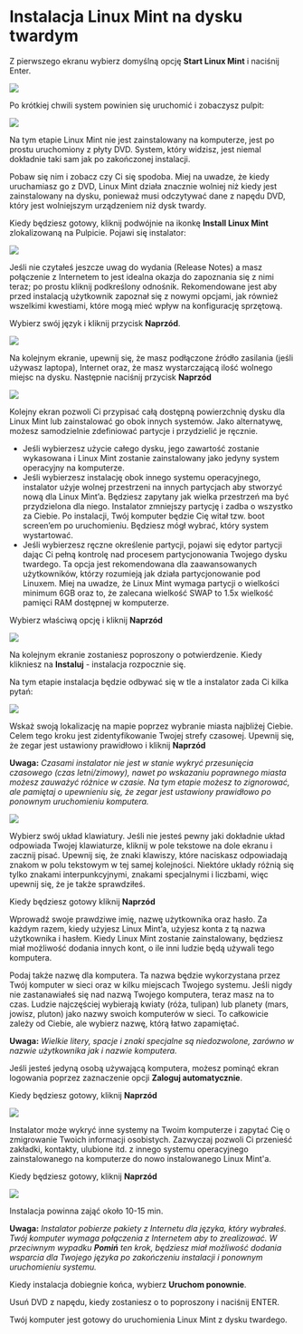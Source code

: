 # Instalacja Linux Mint na dysku twardym
Z pierwszego ekranu wybierz domyślną opcję **Start Linux Mint** i naciśnij Enter.

![](../images/Mint17-EkranRozruchowy.jpg)

Po krótkiej chwili system powinien się uruchomić i zobaczysz pulpit:

![](../images/01_mint17-Install-mainScreen.jpg)

Na tym etapie Linux Mint nie jest zainstalowany na komputerze, jest po prostu uruchomiony z płyty DVD. System, który widzisz, jest niemal dokładnie taki sam jak po zakończonej instalacji.

Pobaw się nim i zobacz czy Ci się spodoba. Miej na uwadze, że kiedy uruchamiasz go z DVD, Linux Mint działa znacznie wolniej niż kiedy jest zainstalowany na dysku, ponieważ musi odczytywać dane z napędu DVD, który jest wolniejszym urządzeniem niż dysk twardy.

Kiedy będziesz gotowy, kliknij podwójnie na ikonkę **Install Linux Mint** zlokalizowaną na Pulpicie. Pojawi się instalator:

![](../images/02_mint17-Install-language.png)

Jeśli nie czytałeś jeszcze uwag do wydania (Release Notes) a masz połączenie z Internetem to jest idealna okazja do zapoznania się z nimi teraz; po prostu kliknij podkreślony odnośnik. Rekomendowane jest aby przed instalacją użytkownik zapoznał się z nowymi opcjami, jak również wszelkimi kwestiami, które mogą mieć wpływ na konfigurację sprzętową.

Wybierz swój język i kliknij przycisk **Naprzód**.

![](../images/03_mint17-Install-netDiskCheck.png)

Na kolejnym ekranie, upewnij się, że masz podłączone źródło zasilania (jeśli używasz laptopa), Internet oraz, że masz wystarczającą ilość wolnego miejsc na dysku. Następnie naciśnij przycisk **Naprzód**

![](../images/Mint17-RodzajInstalacji.png)

Kolejny ekran pozwoli Ci przypisać całą dostępną powierzchnię dysku dla Linux Mint lub zainstalować go obok innych systemów. Jako alternatywę, możesz samodzielnie zdefiniować partycje i przydzielić je ręcznie.

* Jeśli wybierzesz użycie całego dysku, jego zawartość zostanie wykasowana i Linux Mint zostanie zainstalowany jako jedyny system operacyjny na komputerze.
* Jeśli wybierzesz instalację obok innego systemu operacyjnego, instalator użyje wolnej przestrzeni na innych partycjach aby stworzyć nową dla Linux Mint’a. Będziesz zapytany jak wielka przestrzeń ma być przydzielona dla niego. Instalator zmniejszy partycję i zadba o wszystko za Ciebie. Po instalacji, Twój komputer będzie Cię witał tzw. boot screen’em po uruchomieniu. Będziesz mógł wybrać, który system wystartować.
* Jeśli wybierzesz ręczne określenie partycji, pojawi się edytor partycji dając Ci pełną kontrolę nad procesem partycjonowania Twojego dysku twardego. Ta opcja jest rekomendowana dla zaawansowanych użytkowników, którzy rozumieją jak działa partycjonowanie pod Linuxem. Miej na uwadze, że Linux Mint wymaga partycji o wielkości minimum 6GB oraz to, że zalecana wielkość SWAP to 1.5x wielkość pamięci RAM dostępnej w komputerze.


Wybierz właściwą opcję i kliknij **Naprzód**

![](../images/Mint17-WyborPartycji.jpg)

Na kolejnym ekranie zostaniesz poproszony o potwierdzenie. Kiedy klikniesz na **Instaluj** - instalacja rozpocznie się.

Na tym etapie instalacja będzie odbywać się w tle a instalator zada Ci kilka pytań:

![](../images/mint17-Install-location.jpg)

Wskaż swoją lokalizację na mapie poprzez wybranie miasta najbliżej Ciebie. Celem tego kroku jest zidentyfikowanie Twojej strefy czasowej. Upewnij się, że zegar jest ustawiony prawidłowo i kliknij **Naprzód**

**Uwaga:** *Czasami instalator nie jest w stanie wykryć przesunięcia czasowego (czas letni/zimowy), nawet po wskazaniu poprawnego miasta możesz zauważyć różnice w czasie. Na tym etapie możesz to zignorować, ale pamiętaj o upewnieniu się, że zegar jest ustawiony prawidłowo po ponownym uruchomieniu komputera.*

![](../images/mint17-Install-keyboard.png)

Wybierz swój układ klawiatury. Jeśli nie jesteś pewny jaki dokładnie układ odpowiada Twojej klawiaturze, kliknij w pole tekstowe na dole ekranu i zacznij pisać. Upewnij się, że znaki klawiszy, które naciskasz odpowiadają znakom w polu tekstowym w tej samej kolejności. Niektóre układy różnią się tylko znakami interpunkcyjnymi, znakami specjalnymi i liczbami, więc upewnij się, że je także sprawdziłeś.

Kiedy będziesz gotowy kliknij **Naprzód**

Wprowadź swoje prawdziwe imię, nazwę użytkownika oraz hasło. Za każdym razem, kiedy użyjesz Linux Mint’a, użyjesz konta z tą nazwa użytkownika i hasłem. Kiedy Linux Mint zostanie zainstalowany, będziesz miał możliwość dodania innych kont,  o  ile inni ludzie będą używali tego komputera.

Podaj także nazwę dla komputera. Ta nazwa będzie wykorzystana przez Twój komputer w sieci oraz w kilku miejscach Twojego systemu. Jeśli nigdy nie zastanawiałeś się nad nazwą Twojego komputera, teraz masz na to czas. Ludzie najczęściej wybierają kwiaty (róża, tulipan) lub planety (mars, jowisz, pluton) jako nazwy swoich komputerów w sieci.
To całkowicie zależy od Ciebie, ale wybierz nazwę, którą łatwo zapamiętać.

**Uwaga:**  *Wielkie litery, spacje i znaki specjalne są niedozwolone, zarówno  w nazwie użytkownika jak i nazwie komputera.*

Jeśli jesteś jedyną osobą używającą  komputera, możesz pominąć ekran logowania poprzez zaznaczenie opcji **Zaloguj automatycznie**.

Kiedy będziesz gotowy, kliknij **Naprzód**

![](../images/mint17-Install-setUser.png)

Instalator może wykryć inne systemy na Twoim komputerze i zapytać Cię o zmigrowanie Twoich informacji osobistych. Zazwyczaj pozwoli Ci przenieść zakładki, kontakty, ulubione itd. z innego systemu operacyjnego zainstalowanego na komputerze do nowo instalowanego Linux Mint'a.

Kiedy będziesz gotowy, kliknij **Naprzód**

![](../images/mint17-Install-copyFiles.png)

Instalacja powinna zająć około 10-15 min.

**Uwaga:** *Instalator pobierze pakiety  z Internetu dla języka, który wybrałeś. Twój komputer wymaga połączenia z Internetem aby to zrealizować. W przeciwnym wypadku  **Pomiń** ten krok, będziesz miał możliwość dodania wsparcia dla Twojego języka po zakończeniu instalacji i ponownym uruchomieniu systemu.*

Kiedy instalacja dobiegnie końca, wybierz **Uruchom ponownie**.

Usuń DVD z napędu, kiedy zostaniesz o to poproszony i naciśnij ENTER.

Twój komputer jest gotowy do uruchomienia Linux Mint z dysku twardego.

























